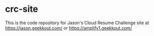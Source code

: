 # crc-site
This is the code repository for Jason's Cloud Resume Challenge site at https://jason.geekkout.com/ or https://amplify1.geekkout.com/
